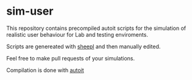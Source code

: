 # sim-user
This repository contains precompiled autoit scripts for the simulation of realistic user behaviour for Lab and testing enviroments.

Scripts are genereated with [sheepl](https://github.com/lorentzenman/sheepl) and then manually edited.

Feel free to make pull requests of your simulations.


Compilation is done with [autoit](https://www.autoitscript.com)
